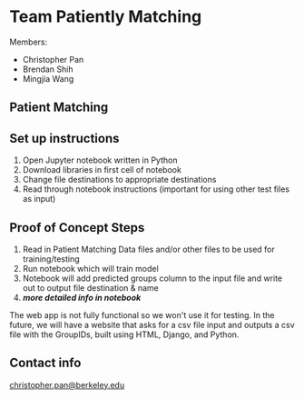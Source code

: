 # Team Patiently Matching
Members:
- Christopher Pan
- Brendan Shih
- Mingjia Wang

## Patient Matching

## Set up instructions
1. Open Jupyter notebook written in Python
2. Download libraries in first cell of notebook
3. Change file destinations to appropriate destinations
4. Read through notebook instructions (important for using other test files as input)

## Proof of Concept Steps
1. Read in Patient Matching Data files and/or other files to be used for training/testing
2. Run notebook which will train model
3. Notebook will add predicted groups column to the input file and write out to output file destination & name
4. ***more detailed info in notebook***

The web app is not fully functional so we won't use it for testing. In the future, we will have a website that asks for a csv file input and outputs a csv file with the GroupIDs, built using HTML, Django, and Python.

## Contact info
christopher.pan@berkeley.edu
